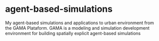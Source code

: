 # agent-based-simulations
My agent-based simulations and applications to urban environment from the GAMA Plataform.
GAMA is a modeling and simulation development environment for building spatially explicit agent-based simulations
